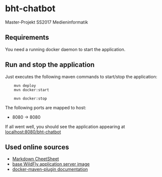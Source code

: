 # bht-chatbot
Master-Projekt SS2017 Medieninformatik

## Requirements
You need a running docker daemon to start the application.

## Run and stop the application

Just executes the following maven commands to start/stop the application:
```maven
    mvn deploy
    mvn docker:start
    
    mvn docker:stop
```
The following ports are mapped to host: 
* 8080 -> 8080

If all went well, you should see the application appearing at [localhost:8080/bht-chatbot](http://localhost:8080/bht-chatbot) 

## Used online sources
* [Markdown CheetSheet](https://github.com/adam-p/markdown-here/wiki/Markdown-Cheatsheet)
* [base WildFly application server image](https://hub.docker.com/r/jboss/wildfly/)
* [docker-maven-plugin documentation](https://dmp.fabric8.io/#start-logging)
